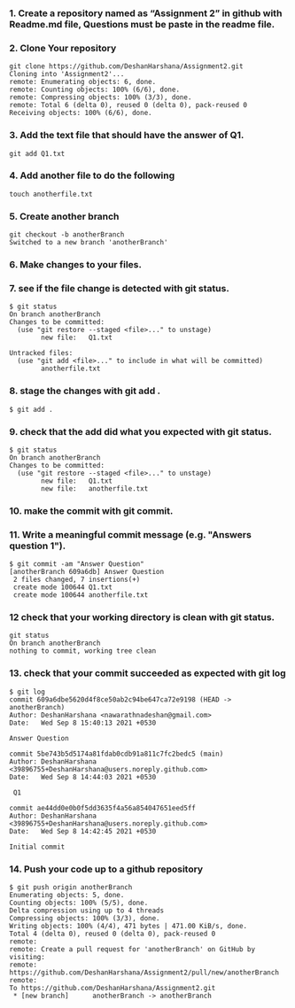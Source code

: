 ### 1. Create a repository named as “Assignment 2” in github with Readme.md file, Questions must be paste in the readme file.

### 2. Clone Your repository 
    git clone https://github.com/DeshanHarshana/Assignment2.git
    Cloning into 'Assignment2'...
    remote: Enumerating objects: 6, done.
    remote: Counting objects: 100% (6/6), done.
    remote: Compressing objects: 100% (3/3), done.
    remote: Total 6 (delta 0), reused 0 (delta 0), pack-reused 0
    Receiving objects: 100% (6/6), done.
    
 ### 3. Add the text file that should have the answer of Q1.
    git add Q1.txt
         
 ### 4. Add another file to do the following
    touch anotherfile.txt
         
 ### 5. Create another branch
    git checkout -b anotherBranch
    Switched to a new branch 'anotherBranch'
    
### 6. Make changes to your files.
### 7. see if the file change is detected with git status.

    $ git status
    On branch anotherBranch
    Changes to be committed:
      (use "git restore --staged <file>..." to unstage)
            new file:   Q1.txt

    Untracked files:
      (use "git add <file>..." to include in what will be committed)
            anotherfile.txt
            
 ### 8. stage the changes with git add .
 
    $ git add .

### 9. check that the add did what you expected with git status.
    $ git status
    On branch anotherBranch
    Changes to be committed:
      (use "git restore --staged <file>..." to unstage)
            new file:   Q1.txt
            new file:   anotherfile.txt

### 10. make the commit with git commit.
### 11. Write a meaningful commit message (e.g. "Answers question 1").

    $ git commit -am "Answer Question"
    [anotherBranch 609a6db] Answer Question
     2 files changed, 7 insertions(+)
     create mode 100644 Q1.txt
     create mode 100644 anotherfile.txt
     
### 12 check that your working directory is clean with git status.
    git status
    On branch anotherBranch
    nothing to commit, working tree clean

### 13. check that your commit succeeded as expected with git log
    $ git log
    commit 609a6dbe5620d4f8ce50ab2c94be647ca72e9198 (HEAD -> anotherBranch)
    Author: DeshanHarshana <nawarathnadeshan@gmail.com>
    Date:   Wed Sep 8 15:40:13 2021 +0530

    Answer Question

    commit 5be743b5d5174a81fdab0cdb91a811c7fc2bedc5 (main)
    Author: DeshanHarshana <39896755+DeshanHarshana@users.noreply.github.com>
    Date:   Wed Sep 8 14:44:03 2021 +0530

     Q1

    commit ae44dd0e0b0f5dd3635f4a56a854047651eed5ff
    Author: DeshanHarshana <39896755+DeshanHarshana@users.noreply.github.com>
    Date:   Wed Sep 8 14:42:45 2021 +0530

    Initial commit

### 14. Push your code up to a github repository
    $ git push origin anotherBranch
    Enumerating objects: 5, done.
    Counting objects: 100% (5/5), done.
    Delta compression using up to 4 threads
    Compressing objects: 100% (3/3), done.
    Writing objects: 100% (4/4), 471 bytes | 471.00 KiB/s, done.
    Total 4 (delta 0), reused 0 (delta 0), pack-reused 0
    remote:
    remote: Create a pull request for 'anotherBranch' on GitHub by visiting:
    remote:      https://github.com/DeshanHarshana/Assignment2/pull/new/anotherBranch
    remote:
    To https://github.com/DeshanHarshana/Assignment2.git
     * [new branch]      anotherBranch -> anotherBranch

